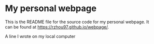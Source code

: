 # My personal webpage

This is the README file for the source code for my personal webpage. It can be found at <https://rzhou97.github.io/webpage/>. 

A line I wrote on my local computer
